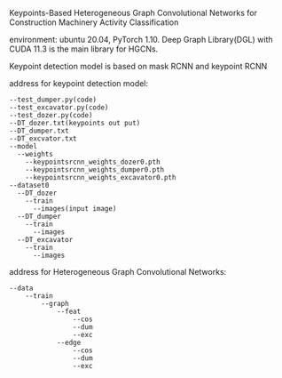 Keypoints-Based Heterogeneous Graph Convolutional Networks for Construction Machinery Activity Classification

environment: ubuntu 20.04, PyTorch 1.10. Deep Graph Library(DGL) with CUDA 11.3 is the main library for HGCNs.

Keypoint detection model is based on mask RCNN and keypoint RCNN

address for keypoint detection model:

	--test_dumper.py(code)
	--test_excavator.py(code)
	--test_dozer.py(code)
	--DT_dozer.txt(keypoints out put)
	--DT_dumper.txt
	--DT_excvator.txt
	--model
	  --weights
	    --keypointsrcnn_weights_dozer0.pth
	    --keypointsrcnn_weights_dumper0.pth
	    --keypointsrcnn_weights_excavator0.pth
	--dataset0
	  --DT_dozer
	    --train
	      --images(input image)
	  --DT_dumper
	    --train
	      --images
	  --DT_excavator
	    --train
	      --images

address for Heterogeneous Graph Convolutional Networks:

	--data
		--train
			--graph
				--feat
					--cos
					--dum
					--exc
				--edge
					--cos
					--dum
					--exc

 	    
